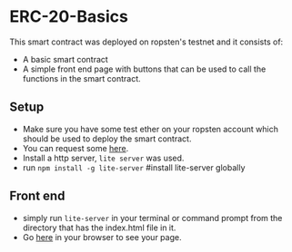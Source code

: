 # ERC-20-Basics
This smart contract was deployed on ropsten's testnet and it consists of:
* A basic smart contract
* A simple front end page with buttons that can be used to call the functions in the smart contract.


## Setup
* Make sure you have some test ether on your ropsten account which should be used to deploy the smart contract.
* You can request some [here](https://faucet.egorfine.com/).
* Install a http server, `lite server` was used. 
* run `npm install -g lite-server` #install lite-server globally


## Front end
* simply run `lite-server` in your terminal or command prompt from the directory that has the index.html file in it.
* Go [here](http://127.0.0.1:3000/) in your browser to see your page.

